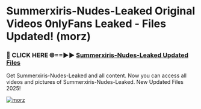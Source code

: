 # Summerxiris-Nudes-Leaked Original Videos 0nlyFans Leaked - Files Updated! (morz)

<h3>🔴 CLICK HERE 🌐==►► <a href="https://tinyurl.com/4mcuefdz" rel="nofollow">Summerxiris-Nudes-Leaked Updated Files</a></h3>

Get Summerxiris-Nudes-Leaked and all content. Now you can access all videos and pictures of Summerxiris-Nudes-Leaked. New Updated Files 2025!

[![morz](https://i.imgur.com/StAQSOY.gif)](https://tinyurl.com/4mcuefdz)
